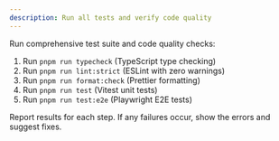 ```yaml
---
description: Run all tests and verify code quality
---
```


Run comprehensive test suite and code quality checks:

1. Run `pnpm run typecheck` (TypeScript type checking)
2. Run `pnpm run lint:strict` (ESLint with zero warnings)
3. Run `pnpm run format:check` (Prettier formatting)
4. Run `pnpm run test` (Vitest unit tests)
5. Run `pnpm run test:e2e` (Playwright E2E tests)

Report results for each step. If any failures occur, show the errors and suggest fixes.
